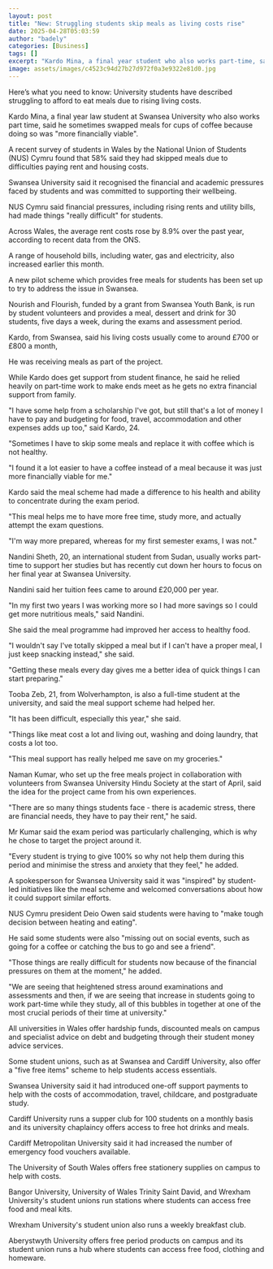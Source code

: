 ```yaml
---
layout: post
title: "New: Struggling students skip meals as living costs rise"
date: 2025-04-28T05:03:59
author: "badely"
categories: [Business]
tags: []
excerpt: "Kardo Mina, a final year student who also works part-time, says he regularly swaps meals for coffee."
image: assets/images/c4523c94d27b27d972f0a3e9322e81d0.jpg
---
```


Here’s what you need to know: University students have described struggling to afford to eat meals due to rising living costs.

Kardo Mina, a final year law student at Swansea University who also works part time, said he sometimes swapped meals for cups of coffee because doing so was "more financially viable".

A recent survey of students in Wales by the National Union of Students (NUS) Cymru found that 58% said they had skipped meals due to difficulties paying rent and housing costs.

Swansea University said it recognised the financial and academic pressures faced by students and was committed to supporting their wellbeing.

NUS Cymru said financial pressures, including rising rents and utility bills, had made things "really difficult" for students. 

Across Wales, the average rent costs rose by 8.9% over the past year, according to recent data from the ONS.

A range of household bills, including water, gas and electricity, also increased earlier this month.

A new pilot scheme which provides free meals for students has been set up to try to address the issue in Swansea.

Nourish and Flourish, funded by a grant from Swansea Youth Bank, is run by student volunteers and provides a meal, dessert and drink for 30 students, five days a week, during the exams and assessment period.

Kardo, from Swansea, said his living costs usually come to around £700 or £800 a month, 

He was receiving meals as part of the project.

While Kardo does get support from student finance, he said he relied heavily on part-time work to make ends meet as he gets no extra financial support from family.

"I have some help from a scholarship I've got, but still that's a lot of money I have to pay and budgeting for food, travel, accommodation and other expenses adds up too," said Kardo, 24.

"Sometimes I have to skip some meals and replace it with coffee which is not healthy. 

"I found it a lot easier to have a coffee instead of a meal because it was just more financially viable for me."

Kardo said the meal scheme had made a difference to his health and ability to concentrate during the exam period.

"This meal helps me to have more free time, study more, and actually attempt the exam questions. 

"I'm way more prepared, whereas for my first semester exams, I was not."

Nandini Sheth, 20, an international student from Sudan, usually works part-time to support her studies but has recently cut down her hours to focus on her final year at Swansea University.

Nandini said her tuition fees came to around £20,000 per year. 

"In my first two years I was working more so I had more savings so I could get more nutritious meals," said Nandini.

She said the meal programme had improved her access to healthy food.

"I wouldn't say I've totally skipped a meal but if I can't have a proper meal, I just keep snacking instead," she said.

"Getting these meals every day gives me a better idea of quick things I can start preparing."

Tooba Zeb, 21, from Wolverhampton, is also a full-time student at the university, and said the meal support scheme had helped her.

"It has been difficult, especially this year," she said.

"Things like meat cost a lot and living out, washing and doing laundry, that costs a lot too.

"This meal support has really helped me save on my groceries."

Naman Kumar, who set up the free meals project in collaboration with volunteers from Swansea University Hindu Society at the start of April, said the idea for the project came from his own experiences.

"There are so many things students face - there is academic stress, there are financial needs, they have to pay their rent," he said.

Mr Kumar said the exam period was particularly challenging, which is why he chose to target the project around it.

"Every student is trying to give 100% so why not help them during this period and minimise the stress and anxiety that they feel," he added.

A spokesperson for Swansea University said it was "inspired" by student-led initiatives like the meal scheme and welcomed conversations about how it could support similar efforts.

NUS Cymru president Deio Owen said students were having to "make tough decision between heating and eating".

He said some students were also "missing out on social events, such as going for a coffee or catching the bus to go and see a friend".

"Those things are really difficult for students now because of the financial pressures on them at the moment," he added.

"We are seeing that heightened stress around examinations and assessments and then, if we are seeing that increase in students going to work part-time while they study, all of this bubbles in together at one of the most crucial periods of their time at university."

All universities in Wales offer hardship funds, discounted meals on campus and specialist advice on debt and budgeting through their student money advice services.

Some student unions, such as at Swansea and Cardiff University, also offer a "five free items" scheme to help students access essentials. 

Swansea University said it had introduced one-off support payments to help with the costs of accommodation, travel, childcare, and postgraduate study.

Cardiff University runs a supper club for 100 students on a monthly basis and its university chaplaincy offers access to free hot drinks and meals.

Cardiff Metropolitan University said it had increased the number of emergency food vouchers available.

The University of South Wales offers free stationery supplies on campus to help with costs.

Bangor University, University of Wales Trinity Saint David, and Wrexham University's student unions run stations where students can access free food and meal kits.

Wrexham University's student union also runs a weekly breakfast club.

Aberystwyth University offers free period products on campus and its student union runs a hub where students can access free food, clothing and homeware.

